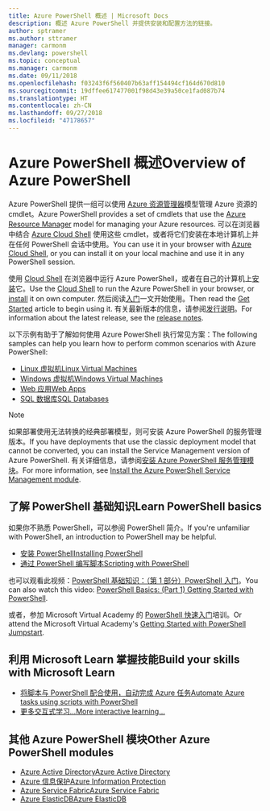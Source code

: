 ```yaml
---
title: Azure PowerShell 概述 | Microsoft Docs
description: 概述 Azure PowerShell 并提供安装和配置方法的链接。
author: sptramer
ms.author: sttramer
manager: carmonm
ms.devlang: powershell
ms.topic: conceptual
ms.manager: carmonm
ms.date: 09/11/2018
ms.openlocfilehash: f03243f6f560407b63aff154494cf164d670d810
ms.sourcegitcommit: 19dffee617477001f98d43e39a50ce1fad087b74
ms.translationtype: HT
ms.contentlocale: zh-CN
ms.lasthandoff: 09/27/2018
ms.locfileid: "47178657"
---
```

# <a name="overview-of-azure-powershell"></a><span data-ttu-id="7354d-103">Azure PowerShell 概述</span><span class="sxs-lookup"><span data-stu-id="7354d-103">Overview of Azure PowerShell</span></span>

<span data-ttu-id="7354d-104">Azure PowerShell 提供一组可以使用 [Azure 资源管理器](/azure/azure-resource-manager/resource-group-overview)模型管理 Azure 资源的 cmdlet。</span><span class="sxs-lookup"><span data-stu-id="7354d-104">Azure PowerShell provides a set of cmdlets that use the [Azure Resource Manager](/azure/azure-resource-manager/resource-group-overview) model for managing your Azure resources.</span></span> <span data-ttu-id="7354d-105">可以在浏览器中结合 [Azure Cloud Shell](/azure/cloud-shell/overview) 使用这些 cmdlet，或者将它们安装在本地计算机上并在任何 PowerShell 会话中使用。</span><span class="sxs-lookup"><span data-stu-id="7354d-105">You can use it in your browser with [Azure Cloud Shell](/azure/cloud-shell/overview), or you can install it on your local machine and use it in any PowerShell session.</span></span>

<span data-ttu-id="7354d-106">使用 [Cloud Shell](/azure/cloud-shell/overview) 在浏览器中运行 Azure PowerShell，或者在自己的计算机上[安装](install-azurerm-ps.md)它。</span><span class="sxs-lookup"><span data-stu-id="7354d-106">Use the [Cloud Shell](/azure/cloud-shell/overview) to run the Azure PowerShell in your browser, or [install](install-azurerm-ps.md) it on own computer.</span></span> <span data-ttu-id="7354d-107">然后阅读[入门](get-started-azureps.md)一文开始使用。</span><span class="sxs-lookup"><span data-stu-id="7354d-107">Then read the [Get Started](get-started-azureps.md) article to begin using it.</span></span> <span data-ttu-id="7354d-108">有关最新版本的信息，请参阅[发行说明](release-notes-azureps.md)。</span><span class="sxs-lookup"><span data-stu-id="7354d-108">For information about the latest release, see the [release notes](release-notes-azureps.md).</span></span>

<span data-ttu-id="7354d-109">以下示例有助于了解如何使用 Azure PowerShell 执行常见方案：</span><span class="sxs-lookup"><span data-stu-id="7354d-109">The following samples can help you learn how to perform common scenarios with Azure PowerShell:</span></span>

* [<span data-ttu-id="7354d-110">Linux 虚拟机</span><span class="sxs-lookup"><span data-stu-id="7354d-110">Linux Virtual Machines</span></span>](/azure/virtual-machines/virtual-machines-linux-powershell-samples?toc=/powershell/azure/toc.json)
* [<span data-ttu-id="7354d-111">Windows 虚拟机</span><span class="sxs-lookup"><span data-stu-id="7354d-111">Windows Virtual Machines</span></span>](/azure/virtual-machines/virtual-machines-windows-powershell-samples?toc=/powershell/azure/toc.json)
* [<span data-ttu-id="7354d-112">Web 应用</span><span class="sxs-lookup"><span data-stu-id="7354d-112">Web Apps</span></span>](/azure/app-service-web/app-service-powershell-samples?toc=/powershell/azure/toc.json)
* [<span data-ttu-id="7354d-113">SQL 数据库</span><span class="sxs-lookup"><span data-stu-id="7354d-113">SQL Databases</span></span>](/azure/sql-database/sql-database-powershell-samples?toc=/powershell/azure/toc.json)

> [!NOTE]
> <span data-ttu-id="7354d-114">如果部署使用无法转换的经典部署模型，则可安装 Azure PowerShell 的服务管理版本。</span><span class="sxs-lookup"><span data-stu-id="7354d-114">If you have deployments that use the classic deployment model that cannot be converted, you can install the Service Management version of Azure PowerShell.</span></span> <span data-ttu-id="7354d-115">有关详细信息，请参阅[安装 Azure PowerShell 服务管理模块](/powershell/azure/servicemanagement/install-azure-ps)。</span><span class="sxs-lookup"><span data-stu-id="7354d-115">For more information, see [Install the Azure PowerShell Service Management module](/powershell/azure/servicemanagement/install-azure-ps).</span></span>

## <a name="learn-powershell-basics"></a><span data-ttu-id="7354d-116">了解 PowerShell 基础知识</span><span class="sxs-lookup"><span data-stu-id="7354d-116">Learn PowerShell basics</span></span>

<span data-ttu-id="7354d-117">如果你不熟悉 PowerShell，可以参阅 PowerShell 简介。</span><span class="sxs-lookup"><span data-stu-id="7354d-117">If you're unfamiliar with PowerShell, an introduction to PowerShell may be helpful.</span></span>

* [<span data-ttu-id="7354d-118">安装 PowerShell</span><span class="sxs-lookup"><span data-stu-id="7354d-118">Installing PowerShell</span></span>](/powershell/scripting/setup/installing-windows-powershell)
* [<span data-ttu-id="7354d-119">通过 PowerShell 编写脚本</span><span class="sxs-lookup"><span data-stu-id="7354d-119">Scripting with PowerShell</span></span>](/powershell/scripting/powershell-scripting)

<span data-ttu-id="7354d-120">也可以观看此视频：[PowerShell 基础知识：（第 1 部分）PowerShell 入门](https://channel9.msdn.com/Blogs/Taste-of-Premier/PowerShellBasicsPart1)。</span><span class="sxs-lookup"><span data-stu-id="7354d-120">You can also watch this video: [PowerShell Basics: (Part 1) Getting Started with PowerShell](https://channel9.msdn.com/Blogs/Taste-of-Premier/PowerShellBasicsPart1).</span></span>

<span data-ttu-id="7354d-121">或者，参加 Microsoft Virtual Academy 的 [PowerShell 快速入门](https://mva.microsoft.com/liveevents/powershell-jumpstart)培训。</span><span class="sxs-lookup"><span data-stu-id="7354d-121">Or attend the Microsoft Virtual Academy's [Getting Started with PowerShell Jumpstart](https://mva.microsoft.com/liveevents/powershell-jumpstart).</span></span>

## <a name="build-your-skills-with-microsoft-learn"></a><span data-ttu-id="7354d-122">利用 Microsoft Learn 掌握技能</span><span class="sxs-lookup"><span data-stu-id="7354d-122">Build your skills with Microsoft Learn</span></span>

- [<span data-ttu-id="7354d-123">将脚本与 PowerShell 配合使用，自动完成 Azure 任务</span><span class="sxs-lookup"><span data-stu-id="7354d-123">Automate Azure tasks using scripts with PowerShell</span></span>](/learn/modules/automate-azure-tasks-with-powershell/)
- [<span data-ttu-id="7354d-124">更多交互式学习...</span><span class="sxs-lookup"><span data-stu-id="7354d-124">More interactive learning...</span></span>](/learn/browse/?term=powershell)

## <a name="other-azure-powershell-modules"></a><span data-ttu-id="7354d-125">其他 Azure PowerShell 模块</span><span class="sxs-lookup"><span data-stu-id="7354d-125">Other Azure PowerShell modules</span></span>

* [<span data-ttu-id="7354d-126">Azure Active Directory</span><span class="sxs-lookup"><span data-stu-id="7354d-126">Azure Active Directory</span></span>](/powershell/azure/active-directory/)
* [<span data-ttu-id="7354d-127">Azure 信息保护</span><span class="sxs-lookup"><span data-stu-id="7354d-127">Azure Information Protection</span></span>](/powershell/azure/aip/)
* [<span data-ttu-id="7354d-128">Azure Service Fabric</span><span class="sxs-lookup"><span data-stu-id="7354d-128">Azure Service Fabric</span></span>](/powershell/azure/service-fabric/)
* [<span data-ttu-id="7354d-129">Azure ElasticDB</span><span class="sxs-lookup"><span data-stu-id="7354d-129">Azure ElasticDB</span></span>](/powershell/azure/elasticdbjobs/)
